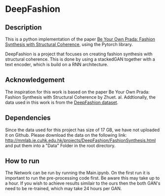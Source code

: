 # DeepFashion


## Description
This is a python implementation of the paper [Be Your Own Prada: Fashion Synthesis with Structural Coherence](https://arxiv.org/pdf/1710.07346.pdf), using the Pytorch library.

DeepFashion is a project that focuses on creating fashion synthesis with structural coherence. This is done by using a stackedGAN together with a text encoder, which is build on a RNN architecture. 

## Acknowledgement
The inspiration for this work is based on the paper Be Your Own Prada: Fashion Synthesis with Structural Coherence by Zhuet.  al. Addtionally, the data used in this work is from the [DeepFashion dataset](http://mmlab.ie.cuhk.edu.hk/projects/DeepFashion/FashionSynthesis.html).  

## Dependencies
Since the data used for this project has size of 17 GB, we have not uploaded it on Github. Please download the data on the following link: http://mmlab.ie.cuhk.edu.hk/projects/DeepFashion/FashionSynthesis.html and put them into a "Data" Folder in the root directory.

## How to run
The Network can be run by running the Main.ipynb.
On the first run it is important to run the pre-processing code first. Be aware this may take up to a hour. If you wish to achieve results similair to the ours then the both GAN's need to be re-trained, which may take 24 hours per GAN.
